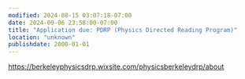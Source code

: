 ```yaml
---
modified: 2024-08-15 03:07:18-07:00
date: 2024-09-06 23:58:00-07:00
title: "Application due: PDRP (Physics Directed Reading Program)"
location: "unknown"
publishdate: 2000-01-01
---
```




<a href="https://berkeleyphysicsdrp.wixsite.com/physicsberkeleydrp/about">https://berkeleyphysicsdrp.wixsite.com/physicsberkeleydrp/about</a>